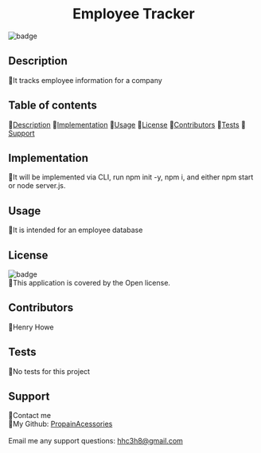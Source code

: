 
  <h1 align="center"> Employee Tracker</h1>

  ![badge](https://img.shields.io/badge/license-Open-brightgreen)<br />

  ## Description
  🐔It tracks employee information for a company

  ## Table of contents
  🐔[Description](#description)
  🐔[Implementation](#implementation)
  🐔[Usage](#usage)
  🐔[License](#license)
  🐔[Contributors](#contributors)
  🐔[Tests](#tests)
  🐔[Support](#support)

  ## Implementation
  🐔It will be implemented via CLI, run npm init -y, npm i, and either npm start or node server.js.

  ## Usage
  🐔It is intended for an employee database

  ## License
  ![badge](https://img.shields.io/badge/license-Open-brightgreen)
  <br/>
  🐔This application is covered by the Open license.
  
  ## Contributors
  🐔Henry Howe

  ## Tests
  🐔No tests for this project

  ## Support
  🐔Contact me<br/>
  🐔My Github: [PropainAcessories](https://github.com/undefined)<br/>
  <br/>
  Email me any support questions: hhc3h8@gmail.com<br/>
[](Walkthrough.mp4)